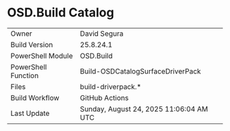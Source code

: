 ﻿# OSD.Build Catalog

| | |
|-|-|
| Owner | David Segura |
| Build Version | 25.8.24.1 |
| PowerShell Module | OSD.Build |
| PowerShell Function | Build-OSDCatalogSurfaceDriverPack |
| Files | build-driverpack.* |
| Build Workflow | GitHub Actions |
| Last Update | Sunday, August 24, 2025 11:06:04 AM UTC |
